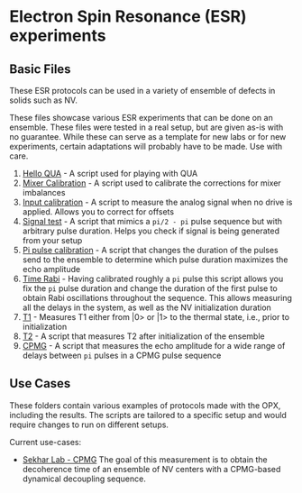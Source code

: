# Electron Spin Resonance (ESR) experiments

## Basic Files
These ESR protocols can be used in a variety of ensemble of defects in solids
such as NV.

These files showcase various ESR experiments that can be done on an ensemble.
These files were tested in a real setup, but are given as-is with no guarantee.
While these can serve as a template for new labs or for new experiments, certain adaptations will probably have to be made.
Use with care.

1. [Hello QUA](hello_qua.py) - A script used for playing with QUA
2. [Mixer Calibration](mixer_cal.py) - A script used to calibrate the corrections for mixer imbalances
3. [Input calibration](input_calibration.py) - A script to measure the analog signal when no drive is applied. Allows you to correct for offsets
4. [Signal test](signal_test.py) - A script that mimics a `pi/2 - pi` pulse sequence but with arbitrary pulse duration. Helps you check if signal is being generated from your setup
5. [Pi pulse calibration](pi_pulse_calibration.py) - A script that changes the duration of the pulses send to the ensemble to determine which pulse duration maximizes the echo amplitude
6. [Time Rabi](time_rabi.py) - Having calibrated roughly a `pi` pulse this script allows you fix the `pi` pulse duration and change the duration of the first pulse to obtain Rabi oscillations 
throughout the sequence. This allows measuring all the delays in the system, as well as the NV initialization duration
7. [T1](T1.py) - Measures T1 either from |0> or |1> to the thermal state, i.e., prior to initialization
8. [T2](T2.py) - A script that measures T2 after initialization of the ensemble
9. [CPMG](cpmg.py) - A script that measures the echo amplitude for a wide range of delays between `pi` pulses in a CPMG pulse sequence

## Use Cases

These folders contain various examples of protocols made with the OPX, including the results. The scripts are tailored to
a specific setup and would require changes to run on different setups. 

Current use-cases:

* [Sekhar Lab - CPMG](./Use%20case%201%20-%20Sekhar%20Lab%20-%20CPMG)
The goal of this measurement is to obtain the decoherence time of an ensemble of NV centers with a CPMG-based dynamical decoupling
sequence.
